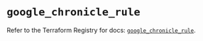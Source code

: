 # `google_chronicle_rule`

Refer to the Terraform Registry for docs: [`google_chronicle_rule`](https://registry.terraform.io/providers/hashicorp/google-beta/6.46.0/docs/resources/google_chronicle_rule).

